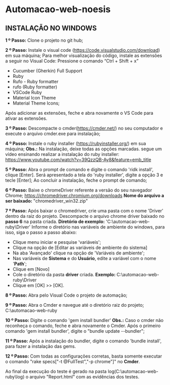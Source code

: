 # Automacao-web-noesis
 
## INSTALAÇÃO NO WINDOWS
 
**1 º Passo:** Clone o projeto no git hub;
 
**2 º Passo:** Instale o visual code (https://code.visualstudio.com/download) em sua máquina;
Para melhor visualização do código, instale as extensões a seguir no Visual Code:
Pressione o comando “Ctrl + Shift + x”
- Cucumber (Gherkin) Full Support
- Ruby
- Rufo - Ruby formatter
- rufo (Ruby formatter)
- VSCode Ruby
- Material Icon Theme
- Material Theme Icons;
 
Após adicionar as extensões, feche e abra novamente o VS Code para ativar as extensões.
 
**3 º Passo:** Descompacte o cmder(https://cmder.net/) no seu computador e execute o arquivo cmder.exe para instalação;
 
**4 º Passo:** Instale o ruby installer (https://rubyinstaller.org/) em sua máquina;
**Obs.:** Na instalação, deixe todas as opções marcadas.
segue um vídeo ensinando realizar a instalação do ruby installer: https://www.youtube.com/watch?v=39QzzQB-Ay8&feature=emb_title
 
**5 º Passo:** Abra o prompt de comando e digite o comando 'ridk install', clique [Enter]. Será apresentado a tela do 'ruby installer', digite a opção 3 e tecle [Enter];
Ao concluir a instalação, feche o prompt de comando;
 
**6 º Passo:** Baixe o chromeDriver referente a versão do seu navegador Chrome;
https://chromedriver.chromium.org/downloads
**Nome do arquivo a ser baixado:** "chromedriver_win32.zip"
 
**7 º Passo:** Após baixar o chromedriver, crie uma pasta com o nome 'Driver' dentro da raiz do projeto. Descompacte o arquivo chrome driver baixado no **passo 6** na pasta criada.
**Diretório de exemplo:** 'C:\automacao-web-ruby\Driver'
Informe o diretório nas variáveis de ambiente do windows, para isso, siga o passo a passo abaixo:
 
- Clique menu iniciar e pesquise 'variáveis';
- Clique na opção de [Editar as variáveis de ambiente do sistema]
- Na aba 'Avançado' clique na opção de 'Variáveis de ambiente';
- Nas variáveis de **Sistema** e do **Usuário**, edite a variável com o nome '**Path**';
- Clique em [Novo]
- Cole o diretório da pasta **driver** criada.
**Exemplo:** C:\automacao-web-ruby\Driver
- Clique em [OK] >> [OK].
 
**8 º Passo:** Abra pelo Visual Code o projeto de automação;
 
**9 º Passo:** Abra o Cmder e navegue até o diretório raiz do projeto;
C:\automacao-web-ruby

**10 º Passo:** Digite o comando 'gem install bundler'
**Obs.:** Caso o cmder não reconheça o comando, feche e abra novamente o Cmder.
Após o primeiro comando 'gem install bundler', digite o "bundle update --bundler";
 
**11 º Passo:** Após a instalação do bundler, digite o comando 'bundle install', para fazer a instalação das gems.
 
**12 º Passo:** Com todas as configurações corretas, basta somente executar o comando "rake specs["-t @FullTest","-p chrome"]" no **Cmder**.
 
Ao final da execução do teste é gerado na pasta log(C:\automacao-web-ruby\log) o arquivo "Report.html" com as evidências dos testes.
